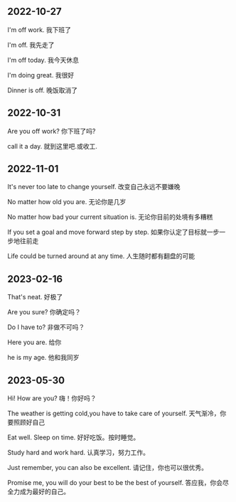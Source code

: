 ## 2022-10-27

I'm off work. 我下班了

I'm off. 我先走了

I'm off today. 我今天休息

I'm doing great. 我很好

Dinner is off. 晚饭取消了

## 2022-10-31

Are you off work?  你下班了吗?

call it a day. 就到这里吧.或收工.

## 2022-11-01

It's never too late to change yourself. 改变自己永远不要嫌晚

No matter how old you are. 无论你是几岁

No matter how bad your current situation is. 无论你目前的处境有多糟糕

If you set a goal and move forward step by step. 如果你认定了目标就一步一步地往前走

Life could be turned around at any time. 人生随时都有翻盘的可能

## 2023-02-16

That's neat. 好极了

Are you sure? 你确定吗？

Do I have to? 非做不可吗？

Here you are. 给你

he is my age. 他和我同岁

## 2023-05-30

Hi! How are you? 嗨！你好吗？

The weather is getting cold,you have to take care of yourself. 天气渐冷，你要照顾好自己

Eat well. Sleep on time. 好好吃饭。按时睡觉。

Study hard and work hard. 认真学习，努力工作。

Just remember, you can also be excellent. 请记住，你也可以很优秀。

Promise me, you will do your best to be the best of yourself. 答应我，你会尽全力成为最好的自己。


